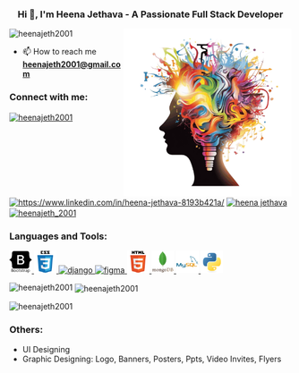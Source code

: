 
<h3 align="center">Hi 👋, I'm Heena Jethava - A Passionate Full Stack Developer</h3>

<img align="right" alt="art" width="300" src="https://github.com/heenajeth2001/heenajeth2001/blob/main/image.png">

<p align="left"> <img src="https://komarev.com/ghpvc/?username=heenajeth2001&label=Profile%20views&color=0e75b6&style=flat" alt="heenajeth2001" /> </p>

- 📫 How to reach me **heenajeth2001@gmail.com**

<h3 align="left">Connect with me:</h3>
<p align="left">
<a href="https://twitter.com/heenajeth2001" target="blank"><img align="center" src="https://raw.githubusercontent.com/rahuldkjain/github-profile-readme-generator/master/src/images/icons/Social/twitter.svg" alt="heenajeth2001" height="30" width="40" /></a>
<a href="https://linkedin.com/in/https://www.linkedin.com/in/heena-jethava-8193b421a/" target="blank"><img align="center" src="https://raw.githubusercontent.com/rahuldkjain/github-profile-readme-generator/master/src/images/icons/Social/linked-in-alt.svg" alt="https://www.linkedin.com/in/heena-jethava-8193b421a/" height="30" width="40" /></a>
<a href="https://codesandbox.com/heena jethava" target="blank"><img align="center" src="https://raw.githubusercontent.com/rahuldkjain/github-profile-readme-generator/master/src/images/icons/Social/codesandbox.svg" alt="heena jethava" height="30" width="40" /></a>
<a href="https://instagram.com/heenajeth_2001" target="blank"><img align="center" src="https://raw.githubusercontent.com/rahuldkjain/github-profile-readme-generator/master/src/images/icons/Social/instagram.svg" alt="heenajeth_2001" height="30" width="40" /></a>
</p>

<h3 align="left">Languages and Tools:</h3>
<p align="left"> <a href="https://getbootstrap.com" target="_blank" rel="noreferrer"> <img src="https://raw.githubusercontent.com/devicons/devicon/master/icons/bootstrap/bootstrap-plain-wordmark.svg" alt="bootstrap" width="40" height="40"/> </a> <a href="https://www.w3schools.com/css/" target="_blank" rel="noreferrer"> <img src="https://raw.githubusercontent.com/devicons/devicon/master/icons/css3/css3-original-wordmark.svg" alt="css3" width="40" height="40"/> </a> <a href="https://www.djangoproject.com/" target="_blank" rel="noreferrer"> <img src="https://cdn.worldvectorlogo.com/logos/django.svg" alt="django" width="40" height="40"/> </a> <a href="https://www.figma.com/" target="_blank" rel="noreferrer"> <img src="https://www.vectorlogo.zone/logos/figma/figma-icon.svg" alt="figma" width="40" height="40"/> </a> <a href="https://www.w3.org/html/" target="_blank" rel="noreferrer"> <img src="https://raw.githubusercontent.com/devicons/devicon/master/icons/html5/html5-original-wordmark.svg" alt="html5" width="40" height="40"/> </a> <a href="https://www.mongodb.com/" target="_blank" rel="noreferrer"> <img src="https://raw.githubusercontent.com/devicons/devicon/master/icons/mongodb/mongodb-original-wordmark.svg" alt="mongodb" width="40" height="40"/> </a> <a href="https://www.mysql.com/" target="_blank" rel="noreferrer"> <img src="https://raw.githubusercontent.com/devicons/devicon/master/icons/mysql/mysql-original-wordmark.svg" alt="mysql" width="40" height="40"/> </a> <a href="https://www.python.org" target="_blank" rel="noreferrer"> <img src="https://raw.githubusercontent.com/devicons/devicon/master/icons/python/python-original.svg" alt="python" width="40" height="40"/> </a> </p>

<p><img align="left" src="https://github-readme-stats.vercel.app/api/top-langs?username=heenajeth2001&show_icons=true&locale=en&layout=compact" alt="heenajeth2001" /></p>

<p>&nbsp;<img align="center" src="https://github-readme-stats.vercel.app/api?username=heenajeth2001&show_icons=true&locale=en" alt="heenajeth2001" /></p>

<p><img align="center" src="https://github-readme-streak-stats.herokuapp.com/?user=heenajeth2001&" alt="heenajeth2001" /></p>

<h3 align="left">Others: </h3>
<ul>
  <li> UI Designing </li>
  <li> Graphic Designing: Logo, Banners, Posters, Ppts, Video Invites, Flyers </li>
</ul>

